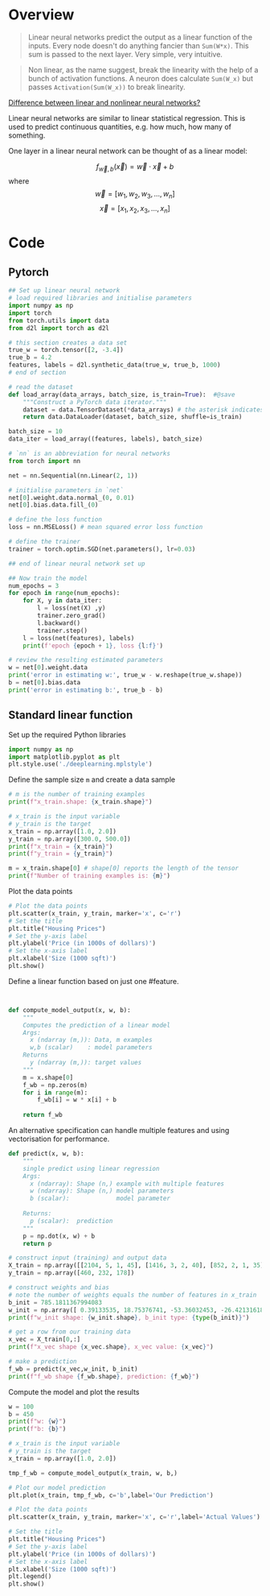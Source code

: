 # Overview
> Linear neural networks predict the output as a linear function of the inputs.  Every node doesn't do anything fancier than `Sum(W*x)`. This sum is passed to the next layer.  Very simple, very intuitive. 

> Non linear, as the name suggest, break the linearity with the help of a bunch of activation functions.  A neuron does calculate `Sum(W_x)` but passes `Activation(Sum(W_x))` to break linearity.

[Difference between linear and nonlinear neural networks?](https://www.kaggle.com/general/196486)

Linear neural networks are similar to linear statistical regression. This is used to predict continuous quantities, e.g. how much, how many of something.

One layer in a linear neural network can be thought of as a linear model:

$$ f_{\vec{w},b}(\vec{x}) = \vec{w} \cdot{} \vec{x}+b $$
where
$$ \vec{w} = [w_1,w_2,w_3,...,w_n]$$ $$ \vec{x} = [x_1,x_2,x_3,...,x_n]$$

# Code
## Pytorch

```python
## Set up linear neural network
# load required libraries and initialise parameters
import numpy as np
import torch
from torch.utils import data
from d2l import torch as d2l

# this section creates a data set
true_w = torch.tensor([2, -3.4])
true_b = 4.2
features, labels = d2l.synthetic_data(true_w, true_b, 1000)
# end of section

# read the dataset
def load_array(data_arrays, batch_size, is_train=True):  #@save
    """Construct a PyTorch data iterator."""
    dataset = data.TensorDataset(*data_arrays) # the asterisk indicates that `data_arrays` is a parameter
    return data.DataLoader(dataset, batch_size, shuffle=is_train)

batch_size = 10
data_iter = load_array((features, labels), batch_size)

# `nn` is an abbreviation for neural networks
from torch import nn

net = nn.Sequential(nn.Linear(2, 1))

# initialise parameters in `net`
net[0].weight.data.normal_(0, 0.01)
net[0].bias.data.fill_(0)

# define the loss function
loss = nn.MSELoss() # mean squared error loss function

# define the trainer
trainer = torch.optim.SGD(net.parameters(), lr=0.03)

## end of linear neural network set up

## Now train the model
num_epochs = 3
for epoch in range(num_epochs):
    for X, y in data_iter:
        l = loss(net(X) ,y)
        trainer.zero_grad()
        l.backward()
        trainer.step()
    l = loss(net(features), labels)
    print(f'epoch {epoch + 1}, loss {l:f}')

# review the resulting estimated parameters
w = net[0].weight.data
print('error in estimating w:', true_w - w.reshape(true_w.shape))
b = net[0].bias.data
print('error in estimating b:', true_b - b)

```

## Standard linear function
Set up the required Python libraries
```python
import numpy as np
import matplotlib.pyplot as plt
plt.style.use('./deeplearning.mplstyle')

```

Define the sample size `m` and create a data sample

```Python
# m is the number of training examples
print(f"x_train.shape: {x_train.shape}")

# x_train is the input variable 
# y_train is the target 
x_train = np.array([1.0, 2.0])
y_train = np.array([300.0, 500.0])
print(f"x_train = {x_train}")
print(f"y_train = {y_train}")

m = x_train.shape[0] # shape[0] reports the length of the tensor
print(f"Number of training examples is: {m}")
```

Plot the data points

```Python
# Plot the data points
plt.scatter(x_train, y_train, marker='x', c='r')
# Set the title
plt.title("Housing Prices")
# Set the y-axis label
plt.ylabel('Price (in 1000s of dollars)')
# Set the x-axis label
plt.xlabel('Size (1000 sqft)')
plt.show()
```

Define a linear function based on just one #feature. 

```Python


def compute_model_output(x, w, b):
    """
    Computes the prediction of a linear model
    Args:
      x (ndarray (m,)): Data, m examples 
      w,b (scalar)    : model parameters  
    Returns
      y (ndarray (m,)): target values
    """
    m = x.shape[0]
    f_wb = np.zeros(m)
    for i in range(m):
        f_wb[i] = w * x[i] + b
        
    return f_wb


```

An alternative specification can handle multiple features and using vectorisation for performance.

```Python
def predict(x, w, b): 
    """
    single predict using linear regression
    Args:
      x (ndarray): Shape (n,) example with multiple features
      w (ndarray): Shape (n,) model parameters   
      b (scalar):             model parameter 
      
    Returns:
      p (scalar):  prediction
    """
    p = np.dot(x, w) + b     
    return p    

# construct input (training) and output data
X_train = np.array([[2104, 5, 1, 45], [1416, 3, 2, 40], [852, 2, 1, 35]])
y_train = np.array([460, 232, 178])

# construct weights and bias
# note the number of weights equals the number of features in x_train
b_init = 785.1811367994083
w_init = np.array([ 0.39133535, 18.75376741, -53.36032453, -26.42131618])
print(f"w_init shape: {w_init.shape}, b_init type: {type(b_init)}")

# get a row from our training data
x_vec = X_train[0,:]
print(f"x_vec shape {x_vec.shape}, x_vec value: {x_vec}")

# make a prediction
f_wb = predict(x_vec,w_init, b_init)
print(f"f_wb shape {f_wb.shape}, prediction: {f_wb}")

```

Compute the model and plot the results

```Python
w = 100
b = 450
print(f"w: {w}")
print(f"b: {b}")

# x_train is the input variable 
# y_train is the target 
x_train = np.array([1.0, 2.0])

tmp_f_wb = compute_model_output(x_train, w, b,)

# Plot our model prediction
plt.plot(x_train, tmp_f_wb, c='b',label='Our Prediction')

# Plot the data points
plt.scatter(x_train, y_train, marker='x', c='r',label='Actual Values')

# Set the title
plt.title("Housing Prices")
# Set the y-axis label
plt.ylabel('Price (in 1000s of dollars)')
# Set the x-axis label
plt.xlabel('Size (1000 sqft)')
plt.legend()
plt.show()
```

